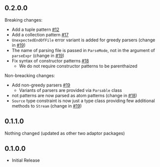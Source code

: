 ## 0.2.0.0

Breaking changes:
- Add a tuple pattern [#12](https://github.com/egison/egison-pattern-src/issues/12)
- Add a collection pattern [#17](https://github.com/egison/egison-pattern-src/issues/17)
- `UnexpectedEndOfFile` error variant is added for greedy parsers (change in [#19](https://github.com/egison/egison-pattern-src/issues/19))
- The name of parsing file is passed in `ParseMode`, not in the argument of `parseExpr` (change in [#19](https://github.com/egison/egison-pattern-src/issues/19))
- Fix syntax of constructor patterns [#18](https://github.com/egison/egison-pattern-src/issues/18)
  * We do not require constructor patterns to be parenthaized

Non-breacking changes:
- Add non-greedy parsers [#19](https://github.com/egison/egison-pattern-src/issues/19)
  * Variants of parsers are provided via `Parsable` class
- not patterns are now parsed as atom patterns (change in [#18](https://github.com/egison/egison-pattern-src/issues/18))
- `Source` type constraint is now just a type class providing few additional methods to `Stream` (change in [#19](https://github.com/egison/egison-pattern-src/issues/19))

## 0.1.1.0

Nothing changed (updated as other two adaptor packages)

## 0.1.0.0

- Initial Release
